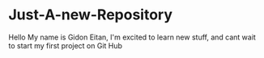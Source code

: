 # Just-A-new-Repository
Hello My name is Gidon Eitan,
I'm excited to learn new stuff, and cant wait to start
my first project on Git Hub
